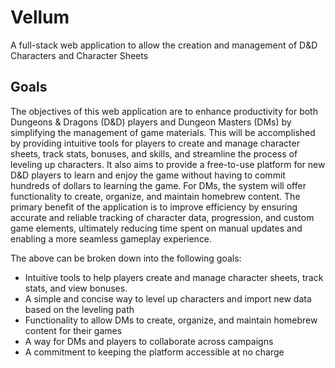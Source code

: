 # Vellum

<p>A full-stack web application to allow the creation and management of D&amp;D Characters and Character Sheets</p>

## Goals 
<p>
  The objectives of this web application are to enhance productivity for both Dungeons & Dragons (D&D) players and Dungeon Masters (DMs) by simplifying the management of game materials. This will be accomplished by providing intuitive tools for players to create and manage character sheets, track stats, bonuses, and skills, and streamline the process of leveling up characters. It also aims to provide a free-to-use platform for new D&D players to learn and enjoy the game without having to commit hundreds of dollars to learning the game. For DMs, the system will offer functionality to create, organize, and maintain homebrew content. The primary benefit of the application is to improve efficiency by ensuring accurate and reliable tracking of character data, progression, and custom game elements, ultimately reducing time spent on manual updates and enabling a more seamless gameplay experience.
</p>
<p>
The above can be broken down into the following goals:
  <ul>
    <li>
       Intuitive tools to help players create and manage character sheets, track stats, and view bonuses.
    </li>
    <li>
       A simple and concise way to level up characters and import new data based on the leveling path
    </li>
    <li>
      Functionality to allow DMs to create, organize, and maintain homebrew content for their games
    </li>
    <li>
      A way for DMs and players to collaborate across campaigns
    </li>
    <li>
      A commitment to keeping the platform accessible at no charge
    </li>
  </ul>
</p>

